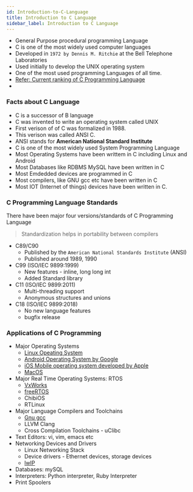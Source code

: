 ```yaml
---
id: Introduction-to-C-Language
title: Introduction to C Language
sidebar_label: Introduction to C Language
---
```


- General Purpose procedural programming Language
- C is one of the most widely used computer languages
- Developed in `1972 by Dennis M. Ritchie` at the Bell Telephone Laboratories
- Used initially to develop the UNIX operating system
- One of the most used programming Languages of all time. 
- [Refer: Current ranking of C Programming Language]([https://link](https://www.tiobe.com/tiobe-index/))
- 

### Facts about C Language
- C is a successor of B language
- C was invented to write an operating system called UNIX
- First verison of of C was formalized in 1988.
- This verison was called ANSI C.
- ANSI stands for __American National Standard Institute__
- C is one of the most widely used System Programming Language
- Most Operating Systems have been writtem in C including Linux and Android
- Most Databases like RDBMS MySQL have been written in C
- Most Emdedded devices are programmed in C
- Most compilers, like GNU gcc etc have been written in C
- Most IOT (Internet of things) devices have been written in C.

### C Programming Language Standards

There have been major four versions/standards of C Programming Language

> Standardization helps in portability between compilers

- C89/C90 
  - Published by the `American National Standards Institute` (ANSI)
  - Published around 1989, 1990
- C99 (ISO/IEC 9899:1999)
  - New features - inline, long long int
  - Added Standard library
- C11 (ISO/IEC 9899:2011)
  - Multi-threading support
  - Anonymous structures and unions
- C18 (ISO/IEC 9899:2018)
  - No new language features
  - bugfix release


### Applications of C Programming
- Major Operating Systems
  - [Linux Opeating System](https://github.com/torvalds/linux)
  - [Android Operating System by Google](https://android.googlesource.com)
  - [iOS Mobile operating system developed by Apple](https://en.wikipedia.org/wiki/IOS)
  - [MacOS](https://en.wikipedia.org/wiki/MacOS)  
- Major Real Time Operating Systems: RTOS
  - [VxWorks](https://en.wikipedia.org/wiki/VxWorks)
  - [freeRTOS](https://www.freertos.org/)
  - ChibiOS
  - RTLinux
- Major Language Compilers and Toolchains
  - [Gnu gcc](https://gcc.gnu.org/)
  - LLVM Clang
  - Cross Compilation Toolchains - uClibc
- Text Editors: vi, vim, emacs etc
- Networking Devices and Drivers
  - Linux Networking Stack
  - Device drivers - Ethernet devices, storage devices
  - [lwIP](https://savannah.nongnu.org/projects/lwip/)
- Databases: mySQL
- Interpreters: Python interpreter, Ruby Interpreter 
- Print Spoolers





